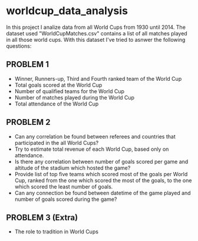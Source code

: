 # worldcup_data_analysis

In this project I analize data from all World Cups from 1930 until 2014. The dataset used "WorldCupMatches.csv" contains a list of all matches played in all those world cups. With this dataset I've tried to asnwer the following questions:

## PROBLEM 1
* Winner, Runners-up, Third and Fourth ranked team of the World Cup
* Total goals scored at the World Cup
* Number of qualified teams for the World Cup
* Number of matches played during the World Cup
* Total attendance of the World Cup


## PROBLEM 2
* Can any correlation be found between referees and countries that participated in the all World Cups?
* Try to estimate total revenue of each World Cup, based only on attendance.
* Is there any correlation between number of goals scored per game and altitude of the stadium which hosted the game?
* Provide list of top five teams which scored most of the goals per World Cup, ranked from the one which scored the most of the goals, to the one which scored the least number of goals.
* Can any connection be found between datetime of the game played and number of goals scored during the game?

## PROBLEM 3 (Extra)
* The role to tradition in World Cups
